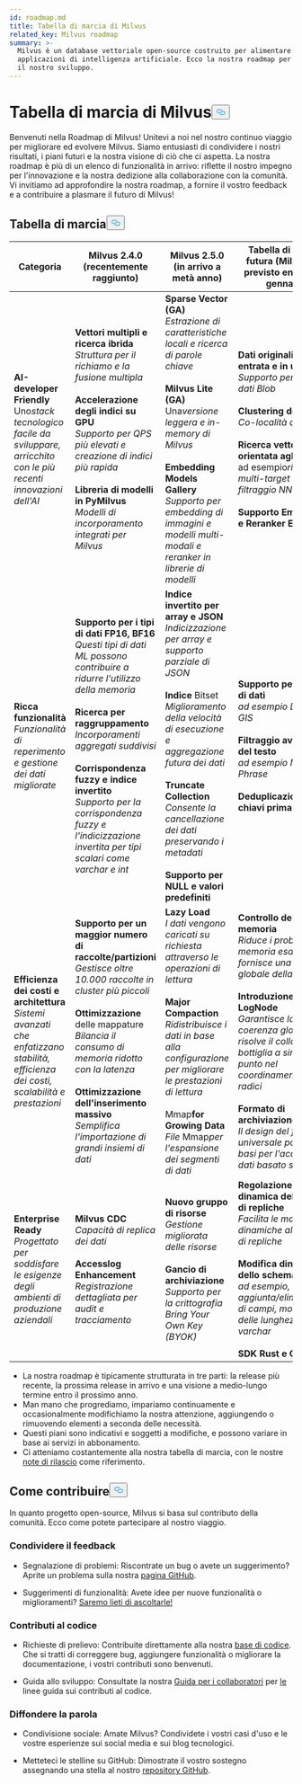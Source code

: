 ```yaml
---
id: roadmap.md
title: Tabella di marcia di Milvus
related_key: Milvus roadmap
summary: >-
  Milvus è un database vettoriale open-source costruito per alimentare le
  applicazioni di intelligenza artificiale. Ecco la nostra roadmap per guidare
  il nostro sviluppo.
---
```

<h1 id="Milvus-Roadmap" class="common-anchor-header">Tabella di marcia di Milvus<button data-href="#Milvus-Roadmap" class="anchor-icon" translate="no">
      <svg translate="no"
        aria-hidden="true"
        focusable="false"
        height="20"
        version="1.1"
        viewBox="0 0 16 16"
        width="16"
      >
        <path
          fill="#0092E4"
          fill-rule="evenodd"
          d="M4 9h1v1H4c-1.5 0-3-1.69-3-3.5S2.55 3 4 3h4c1.45 0 3 1.69 3 3.5 0 1.41-.91 2.72-2 3.25V8.59c.58-.45 1-1.27 1-2.09C10 5.22 8.98 4 8 4H4c-.98 0-2 1.22-2 2.5S3 9 4 9zm9-3h-1v1h1c1 0 2 1.22 2 2.5S13.98 12 13 12H9c-.98 0-2-1.22-2-2.5 0-.83.42-1.64 1-2.09V6.25c-1.09.53-2 1.84-2 3.25C6 11.31 7.55 13 9 13h4c1.45 0 3-1.69 3-3.5S14.5 6 13 6z"
        ></path>
      </svg>
    </button></h1><p>Benvenuti nella Roadmap di Milvus! Unitevi a noi nel nostro continuo viaggio per migliorare ed evolvere Milvus. Siamo entusiasti di condividere i nostri risultati, i piani futuri e la nostra visione di ciò che ci aspetta. La nostra roadmap è più di un elenco di funzionalità in arrivo: riflette il nostro impegno per l'innovazione e la nostra dedizione alla collaborazione con la comunità. Vi invitiamo ad approfondire la nostra roadmap, a fornire il vostro feedback e a contribuire a plasmare il futuro di Milvus!</p>
<h2 id="Roadmap" class="common-anchor-header">Tabella di marcia<button data-href="#Roadmap" class="anchor-icon" translate="no">
      <svg translate="no"
        aria-hidden="true"
        focusable="false"
        height="20"
        version="1.1"
        viewBox="0 0 16 16"
        width="16"
      >
        <path
          fill="#0092E4"
          fill-rule="evenodd"
          d="M4 9h1v1H4c-1.5 0-3-1.69-3-3.5S2.55 3 4 3h4c1.45 0 3 1.69 3 3.5 0 1.41-.91 2.72-2 3.25V8.59c.58-.45 1-1.27 1-2.09C10 5.22 8.98 4 8 4H4c-.98 0-2 1.22-2 2.5S3 9 4 9zm9-3h-1v1h1c1 0 2 1.22 2 2.5S13.98 12 13 12H9c-.98 0-2-1.22-2-2.5 0-.83.42-1.64 1-2.09V6.25c-1.09.53-2 1.84-2 3.25C6 11.31 7.55 13 9 13h4c1.45 0 3-1.69 3-3.5S14.5 6 13 6z"
        ></path>
      </svg>
    </button></h2><table>
    <thead>
        <tr>
            <th>Categoria</th>
            <th>Milvus 2.4.0 (recentemente raggiunto)</th>
            <th>Milvus 2.5.0 (in arrivo a metà anno)</th>
            <th>Tabella di marcia futura (Milvus 3.0 previsto entro il 24 gennaio)</th>
        </tr>
    </thead>
    <tbody>
        <tr>
            <td><strong>AI-developer Friendly</strong><br/> Uno<i>stack tecnologico facile da sviluppare, arricchito con le più recenti innovazioni dell'AI</i></td>
            <td><strong>Vettori multipli e ricerca ibrida</strong><br/><i>Struttura per il richiamo e la fusione multipla</i><br/><br/><strong>Accelerazione degli indici su GPU</strong><br/><i>Supporto per QPS più elevati e creazione di indici più rapida</i><br/><br/><strong>Libreria di modelli in PyMilvus</strong><br/><i>Modelli di incorporamento integrati per Milvus</i></td>
            <td><strong>Sparse Vector (GA)</strong><br/><i>Estrazione di caratteristiche locali e ricerca di parole chiave</i><br/><br/><strong>Milvus Lite (GA)</strong><br/> Una<i>versione leggera e in-memory di Milvus</i><br/><br/><strong>Embedding Models Gallery</strong><br/><i>Supporto per embedding di immagini e modelli multi-modali e reranker in librerie di modelli</i></td>
            <td><strong>Dati originali in entrata e in uscita</strong><br/><i>Supporto per i tipi di dati Blob</i><br/><br/><strong>Clustering dei dati</strong><br/><i>Co-località dei dati</i><br/><br/><strong>Ricerca vettoriale orientata agli scenari</strong><br/> ad esempio<i>ricerca multi-target e filtraggio NN</i><br/><br/><strong>Supporto Embedding e Reranker Endpoint</strong></td>
        </tr>
        <tr>
            <td><strong>Ricca funzionalità</strong><br/><i>Funzionalità di reperimento e gestione dei dati migliorate</i></td>
            <td><strong>Supporto per i tipi di dati FP16, BF16</strong><br/><i>Questi tipi di dati ML possono contribuire a ridurre l'utilizzo della memoria</i><br/><br/><strong>Ricerca per raggruppamento</strong><br/><i>Incorporamenti aggregati suddivisi</i><br/><br/><strong>Corrispondenza fuzzy e indice invertito</strong><br/><i>Supporto per la corrispondenza fuzzy e l'indicizzazione invertita per tipi scalari come varchar e int</i></td>
            <td><strong>Indice invertito per array e JSON</strong><br/><i>Indicizzazione per array e supporto parziale di JSON</i><br/><br/><strong>Indice</strong> Bitset<br/><i>Miglioramento della velocità di esecuzione e aggregazione futura dei dati</i><br/><br/><strong>Truncate Collection</strong><br/><i>Consente la cancellazione dei dati preservando i metadati</i><br/><br/><strong>Supporto per NULL e valori predefiniti</strong></td>
            <td><strong>Supporto per più tipi di dati</strong><br/><i>ad esempio Datetime, GIS</i><br/><br/><strong>Filtraggio avanzato del testo</strong><br/><i>ad esempio Match Phrase</i><br/><br/><strong>Deduplicazione delle chiavi primarie</strong></td>
        </tr>
        <tr>
            <td><strong>Efficienza dei costi e architettura</strong><br/><i>Sistemi avanzati che enfatizzano stabilità, efficienza dei costi, scalabilità e prestazioni</i></td>
            <td><strong>Supporto per un maggior numero di raccolte/partizioni</strong><br/><i>Gestisce oltre 10.000 raccolte in cluster più piccoli</i><br/><br/><strong>Ottimizzazione</strong> delle mappature<br/><i>Bilancia il consumo di memoria ridotto con la latenza</i><br/><br/><strong>Ottimizzazione dell'inserimento massivo</strong><br/><i>Semplifica l'importazione di grandi insiemi di dati</i></td>
            <td><strong>Lazy Load</strong><br/><i>I dati vengono caricati su richiesta attraverso le operazioni di lettura</i><br/><br/><strong>Major Compaction</strong><br/><i>Ridistribuisce i dati in base alla configurazione per migliorare le prestazioni di lettura</i><br/><br/> Mmap<strong>for Growing Data</strong><br/><i>File</i> Mmap<i>per l'espansione dei segmenti di dati</i></td>
            <td><strong>Controllo della memoria</strong><br/><i>Riduce i problemi di memoria esaurita e fornisce una gestione globale della memoria</i><br/><br/><strong>Introduzione dei LogNode</strong><br/><i>Garantisce la coerenza globale e risolve il collo di bottiglia a singolo punto nel coordinamento delle radici</i><br/><br/><strong>Formato di archiviazione V2</strong><br/><i>Il design del formato universale pone le basi per l'accesso ai dati basato su disco</i></td>
        </tr>
        <tr>
            <td><strong>Enterprise Ready</strong><br/><i>Progettato per soddisfare le esigenze degli ambienti di produzione aziendali</i></td>
            <td><strong>Milvus CDC</strong><br/><i>Capacità di replica dei dati</i><br/><br/><strong>Accesslog Enhancement</strong><br/><i>Registrazione dettagliata per audit e tracciamento</i></td>
            <td><strong>Nuovo gruppo di risorse</strong><br/><i>Gestione migliorata delle risorse</i><br/><br/><strong>Gancio di archiviazione</strong><br/><i>Supporto per la crittografia Bring Your Own Key (BYOK)</i></td>
            <td><strong>Regolazione dinamica del numero di repliche</strong><br/><i>Facilita le modifiche dinamiche al numero di repliche</i><br/><br/><strong>Modifica dinamica dello schema</strong><br/><i>ad esempio, aggiunta/eliminazione di campi, modifica delle lunghezze dei varchar</i><br/><br/><strong>SDK Rust e C#</strong></td>
        </tr>
    </tbody>
</table>
<ul>
<li>La nostra roadmap è tipicamente strutturata in tre parti: la release più recente, la prossima release in arrivo e una visione a medio-lungo termine entro il prossimo anno.</li>
<li>Man mano che progrediamo, impariamo continuamente e occasionalmente modifichiamo la nostra attenzione, aggiungendo o rimuovendo elementi a seconda delle necessità.</li>
<li>Questi piani sono indicativi e soggetti a modifiche, e possono variare in base ai servizi in abbonamento.</li>
<li>Ci atteniamo costantemente alla nostra tabella di marcia, con le nostre <a href="/docs/it/v2.4.x/release_notes.md">note di rilascio</a> come riferimento.</li>
</ul>
<h2 id="How-to-contribute" class="common-anchor-header">Come contribuire<button data-href="#How-to-contribute" class="anchor-icon" translate="no">
      <svg translate="no"
        aria-hidden="true"
        focusable="false"
        height="20"
        version="1.1"
        viewBox="0 0 16 16"
        width="16"
      >
        <path
          fill="#0092E4"
          fill-rule="evenodd"
          d="M4 9h1v1H4c-1.5 0-3-1.69-3-3.5S2.55 3 4 3h4c1.45 0 3 1.69 3 3.5 0 1.41-.91 2.72-2 3.25V8.59c.58-.45 1-1.27 1-2.09C10 5.22 8.98 4 8 4H4c-.98 0-2 1.22-2 2.5S3 9 4 9zm9-3h-1v1h1c1 0 2 1.22 2 2.5S13.98 12 13 12H9c-.98 0-2-1.22-2-2.5 0-.83.42-1.64 1-2.09V6.25c-1.09.53-2 1.84-2 3.25C6 11.31 7.55 13 9 13h4c1.45 0 3-1.69 3-3.5S14.5 6 13 6z"
        ></path>
      </svg>
    </button></h2><p>In quanto progetto open-source, Milvus si basa sul contributo della comunità. Ecco come potete partecipare al nostro viaggio.</p>
<h3 id="Share-feedback" class="common-anchor-header">Condividere il feedback</h3><ul>
<li><p>Segnalazione di problemi: Riscontrate un bug o avete un suggerimento? Aprite un problema sulla nostra <a href="https://github.com/milvus-io/milvus/issues">pagina GitHub</a>.</p></li>
<li><p>Suggerimenti di funzionalità: Avete idee per nuove funzionalità o miglioramenti? <a href="https://github.com/milvus-io/milvus/discussions">Saremo lieti di ascoltarle!</a></p></li>
</ul>
<h3 id="Code-contributions" class="common-anchor-header">Contributi al codice</h3><ul>
<li><p>Richieste di prelievo: Contribuite direttamente alla nostra <a href="https://github.com/milvus-io/milvus/pulls">base di codice</a>. Che si tratti di correggere bug, aggiungere funzionalità o migliorare la documentazione, i vostri contributi sono benvenuti.</p></li>
<li><p>Guida allo sviluppo: Consultate la nostra <a href="https://github.com/milvus-io/milvus/blob/82915a9630ab0ff40d7891b97c367ede5726ff7c/CONTRIBUTING.md">Guida per i collaboratori</a> per <a href="https://github.com/milvus-io/milvus/blob/82915a9630ab0ff40d7891b97c367ede5726ff7c/CONTRIBUTING.md">le</a> linee guida sui contributi al codice.</p></li>
</ul>
<h3 id="Spread-the-word" class="common-anchor-header">Diffondere la parola</h3><ul>
<li><p>Condivisione sociale: Amate Milvus? Condividete i vostri casi d'uso e le vostre esperienze sui social media e sui blog tecnologici.</p></li>
<li><p>Metteteci le stelline su GitHub: Dimostrate il vostro sostegno assegnando una stella al nostro <a href="https://github.com/milvus-io/milvus">repository GitHub</a>.</p></li>
</ul>
